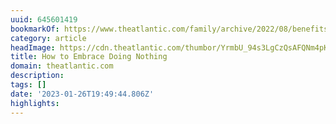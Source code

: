 ```yaml
---
uuid: 645601419
bookmarkOf: https://www.theatlantic.com/family/archive/2022/08/benefits-of-doing-nothing/671035/?mc_cid=a4a816f326
category: article
headImage: https://cdn.theatlantic.com/thumbor/YrmbU_94s3LgCzQsAFQNm4pKI8o=/0x64:2995x1624/1200x625/media/img/mt/2022/08/HowToBuildALife102/original.jpg
title: How to Embrace Doing Nothing
domain: theatlantic.com
description:
tags: []
date: '2023-01-26T19:49:44.806Z'
highlights:
---
```





